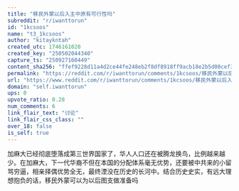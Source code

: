 ```yaml
---
title: "移民外蒙以后入主中原有可行性吗"
subreddit: "r/iwanttorun"
id: "1kcsoos"
name: "t3_1kcsoos"
author: "kitaykntah"
created_utc: 1746161020
created_key: "250502044340"
capture_ts: "250927160449"
content_sha256: "ffef9228d11a4d2ce44fe248eb2f8df8918ff9acb18e2b5d00cef3b208ee7fca"
permalink: "https://reddit.com/r/iwanttorun/comments/1kcsoos/移民外蒙以后入主中原有可行性吗/"
url: "https://www.reddit.com/r/iwanttorun/comments/1kcsoos/移民外蒙以后入主中原有可行性吗/"
domain: "self.iwanttorun"
ups: 0
upvote_ratio: 0.28
num_comments: 6
link_flair_text: "讨论"
link_flair_css_class: ""
over_18: false
is_self: true
---
```


加麻大已经彻底堕落成第三世界国家了，华人人口还在被腾龙换鸟，比例越来越少。在加麻大，下一代华裔不但在本国的分配体系毫无优势，还要被中共来的小留骂穷逼，相亲择偶优势全无，最终湮没在历史的长河中。结合历史史实，有远大理想抱负的话，移民外蒙可以为以后图支做准备吗
